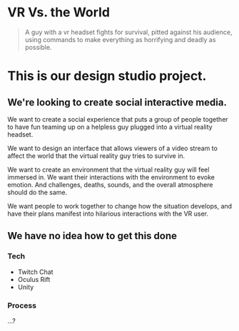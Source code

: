 # VR Vs. the World

> A guy with a vr headset fights for survival, pitted against his audience, using commands to make everything as horrifying and deadly as possible.

# This is our design studio project.

## We're looking to create social interactive media.

We want to create a social experience that puts a group of people together to have fun teaming up on a helpless guy plugged into a virtual reality headset.

We want to design an interface that allows viewers of a video stream to affect the world that the virtual reality guy tries to survive in.

We want to create an environment that the virtual reality guy will feel immersed in. We want their interactions with the environment to evoke emotion. And challenges, deaths, sounds, and the overall atmosphere should do the same.

We want people to work together to change how the situation develops, and have their plans manifest into hilarious interactions with the VR user.

## We have no idea how to get this done

### Tech
- Twitch Chat
- Oculus Rift
- Unity
### Process
...?
